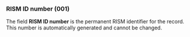 ### RISM ID number (001)

The field **RISM ID number** is the permanent RISM identifier for the record. This number is automatically generated and cannot be changed.
